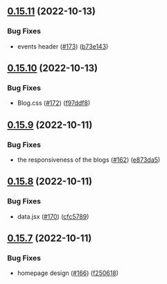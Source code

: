 ## [0.15.11](https://github.com/thecyberworld/thecyberhub.org/compare/v0.15.10...v0.15.11) (2022-10-13)


### Bug Fixes

* events header ([#173](https://github.com/thecyberworld/thecyberhub.org/issues/173)) ([b73e143](https://github.com/thecyberworld/thecyberhub.org/commit/b73e143b6e75a8fdbea8759e11f82f319caac942))



## [0.15.10](https://github.com/thecyberworld/thecyberhub.org/compare/v0.15.9...v0.15.10) (2022-10-13)


### Bug Fixes

* Blog.css ([#172](https://github.com/thecyberworld/thecyberhub.org/issues/172)) ([f97ddf8](https://github.com/thecyberworld/thecyberhub.org/commit/f97ddf8ccd1387d3ff004b38cd8d8c2851f300d1))



## [0.15.9](https://github.com/thecyberworld/thecyberhub.org/compare/v0.15.8...v0.15.9) (2022-10-11)


### Bug Fixes

* the responsiveness of the blogs ([#162](https://github.com/thecyberworld/thecyberhub.org/issues/162)) ([e873da5](https://github.com/thecyberworld/thecyberhub.org/commit/e873da52d4afce5e1ac3ab72936349ddc6b066d1))



## [0.15.8](https://github.com/thecyberworld/thecyberhub.org/compare/v0.15.7...v0.15.8) (2022-10-11)


### Bug Fixes

* data.jsx ([#170](https://github.com/thecyberworld/thecyberhub.org/issues/170)) ([cfc5789](https://github.com/thecyberworld/thecyberhub.org/commit/cfc5789dac09df84b5a2bbb98f262a5940c28d59))



## [0.15.7](https://github.com/thecyberworld/thecyberhub.org/compare/v0.15.6...v0.15.7) (2022-10-11)


### Bug Fixes

* homepage design ([#166](https://github.com/thecyberworld/thecyberhub.org/issues/166)) ([f250618](https://github.com/thecyberworld/thecyberhub.org/commit/f250618e02d8170d233af6fefa0a43d40b9e1616))



